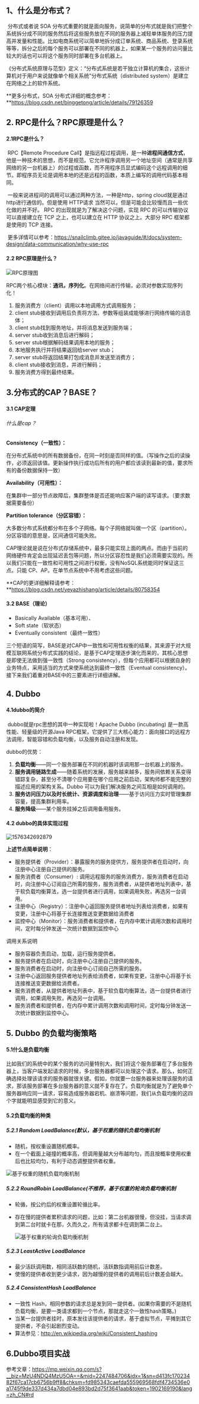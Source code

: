 ## 1、什么是分布式？

​	分布式或者说 SOA 分布式重要的就是面向服务，说简单的分布式就是我们把整个系统拆分成不同的服务然后将这些服务放在不同的服务器上减轻单体服务的压力提高并发量和性能。比如电商系统可以简单地拆分成订单系统、商品系统、登录系统等等，拆分之后的每个服务可以部署在不同的机器上，如果某一个服务的访问量比较大的话也可以将这个服务同时部署在多台机器上。

《分布式系统原理与范型》定义：“分布式系统是若干独立计算机的集合，这些计算机对于用户来说就像单个相关系统”分布式系统（distributed system）是建立在网络之上的软件系统。

**更多分布式，SOA 分布式详细的概念参考：**https://blog.csdn.net/binggetong/article/details/79126359

## 2. RPC是什么？RPC原理是什么？

#### 2.1RPC是什么？

​	RPC【Remote Procedure Call】是指远程过程调用，是一种**进程间通信方式**，他是一种技术的思想，而不是规范。它允许程序调用另一个地址空间（通常是共享网络的另一台机器上）的过程或函数，而不用程序员显式编码这个远程调用的细节。即程序员无论是调用本地的还是远程的函数，本质上编写的调用代码基本相同。

​	一般来说进程间的调用可以通过两种方法，一种是http，spring cloud就是通过http进行通信的。但是使用 HTTP请求 当然可以，但是可能会比较慢而且一些优化做的并不好。 RPC 的出现就是为了解决这个问题，实现 RPC 的可以传输协议可以直接建立在 TCP 之上，也可以建立在 HTTP 协议之上。大部分 RPC 框架都是使用的 TCP 连接。

​	更多详情可以参考：https://snailclimb.gitee.io/javaguide/#/docs/system-design/data-communication/why-use-rpc

#### 2.2 RPC原理是什么？

![RPC原理图](https://gitee.com/gu_chun_bo/picture/raw/master/image/20200304161308-327154.jpeg)

RPC两个核心模块：**通讯，序列化**。在网络间进行传输，必须对参数实现序列化！

1. 服务消费方（client）调用以本地调用方式调用服务；
2. client stub接收到调用后负责将方法、参数等组装成能够进行网络传输的消息体；
3. client stub找到服务地址，并将消息发送到服务端；
4. server stub收到消息后进行解码；
5. server stub根据解码结果调用本地的服务；
6. 本地服务执行并将结果返回给server stub；
7. server stub将返回结果打包成消息并发送至消费方；
8. client stub接收到消息，并进行解码；
9. 服务消费方得到最终结果。

## 3.分布式的CAP？BASE？

#### 3.1 CAP定理

###### 什么是cap？

**Consistency（一致性）：**

在分布式系统中的所有数据备份，在同一时刻是否同样的值。（写操作之后的读操作，必须返回该值。更新操作执行成功后所有的用户都应该读到最新的值，要求所有的备份数据保持一致）

**Availability（可用性）：**

在集群中一部分节点故障后，集群整体是否还能响应客户端的读写请求。（要求数据需要备份）

**Partition tolerance（分区容错）：**

大多数分布式系统都分布在多个子网络。每个子网络就叫做一个区（partition）。分区容错的意思是，区间通信可能失败。

​	CAP理论就是说在分布式存储系统中，最多只能实现上面的两点。而由于当前的网络硬件肯定会出现延迟丢包等问题，所以分区容忍性是我们必须需要实现的。所以我们只能在一致性和可用性之间进行权衡，没有NoSQL系统能同时保证这三点。只能 CP、AP。在单节点系统中不用考虑这些问题。

**CAP的更详细解释请参考：**https://blog.csdn.net/yeyazhishang/article/details/80758354

#### 3.2 BASE（理论）

- Basically Available（基本可用）、
- Soft state（软状态）
- Eventually consistent（最终一致性）

三个短语的简写，BASE是对CAP中一致性和可用性权衡的结果，其来源于对大规模互联网系统分布式实践的结论，是基于CAP定理逐步演化而来的，其核心思想是即使无法做到强一致性（Strong consistency），但每个应用都可以根据自身的业务特点，采用适当的方式来使系统达到最终一致性（Eventual consistency）。接下来我们着重对BASE中的三要素进行详细讲解。

 

## 4. Dubbo

#### 4.1dubbo的简介

​	dubbo就是rpc思想的其中一种实现啦！Apache Dubbo (incubating) 是一款高性能、轻量级的开源Java RPC框架，它提供了三大核心能力：面向接口的远程方法调用，智能容错和负载均衡，以及服务自动注册和发现。

dubbo的优势：

1. **负载均衡**——同一个服务部署在不同的机器时该调用那一台机器上的服务。
2. **服务调用链路生成**——随着系统的发展，服务越来越多，服务间依赖关系变得错踪复杂，甚至分不清哪个应用要在哪个应用之前启动，架构师都不能完整的描述应用的架构关系。Dubbo 可以为我们解决服务之间互相是如何调用的。
3. **服务访问压力以及时长统计、资源调度和治理**——基于访问压力实时管理集群容量，提高集群利用率。
4. **服务降级**——某个服务挂掉之后调用备用服务。

#### 4.2 dubbo的具体实现过程

![1576342692879](https://gitee.com/gu_chun_bo/picture/raw/master/image/20200304161256-299114.png)



**上述节点简单说明**：

- 服务提供者（Provider）：暴露服务的服务提供方，服务提供者在启动时，向注册中心注册自己提供的服务。
- 服务消费者（Consumer）: 调用远程服务的服务消费方，服务消费者在启动时，向注册中心订阅自己所需的服务，服务消费者，从提供者地址列表中，基于软负载均衡算法，选一台提供者进行调用，如果调用失败，再选另一台调用。
- 注册中心（Registry）：注册中心返回服务提供者地址列表给消费者，如果有变更，注册中心将基于长连接推送变更数据给消费者
- 监控中心（Monitor）：服务消费者和提供者，在内存中累计调用次数和调用时间，定时每分钟发送一次统计数据到监控中心

调用关系说明

- 服务容器负责启动，加载，运行服务提供者。
-  服务提供者在启动时，向注册中心注册自己提供的服务。
- 服务消费者在启动时，向注册中心订阅自己所需的服务。
-  注册中心返回服务提供者地址列表给消费者，如果有变更，注册中心将基于长连接推送变更数据给消费者。
-  服务消费者，从提供者地址列表中，基于软负载均衡算法，选一台提供者进行调用，如果调用失败，再选另一台调用。
- 服务消费者和提供者，在内存中累计调用次数和调用时间，定时每分钟发送一次统计数据到监控中心。

## 5. Dubbo 的负载均衡策略

#### 5.1什么是负载均衡

​	比如我们的系统中的某个服务的访问量特别大，我们将这个服务部署在了多台服务器上，当客户端发起请求的时候，多台服务器都可以处理这个请求。那么，如何正确选择处理该请求的服务器就很关键。假如，你就要一台服务器来处理该服务的请求，那该服务部署在多台服务器的意义就不复存在了。负载均衡就是为了避免单个服务器响应同一请求，容易造成服务器宕机、崩溃等问题，我们从负载均衡的这四个字就能明显感受到它的意义。

#### 5.2负载均衡的种类

##### 5.2.1  Random LoadBalance(默认，基于权重的随机负载均衡机制

- 随机，按权重设置随机概率。
- 在一个截面上碰撞的概率高，但调用量越大分布越均匀，而且按概率使用权重后也比较均匀，有利于动态调整提供者权重。

![基于权重的随机负载均衡机制](https://gitee.com/gu_chun_bo/picture/raw/master/image/20200304161311-448281.jpeg)

##### 5.2.2 RoundRobin LoadBalance(不推荐，基于权重的轮询负载均衡机制

- 轮循，按公约后的权重设置轮循比率。

- 存在慢的提供者累积请求的问题，比如：第二台机器很慢，但没挂，当请求调到第二台时就卡在那，久而久之，所有请求都卡在调到第二台上。

  ![基于权重的轮询负载均衡机制](https://gitee.com/gu_chun_bo/picture/raw/master/image/20200304161310-438623.jpeg)

##### 5.2.3 LeastActive LoadBalance

- 最少活跃调用数，相同活跃数的随机，活跃数指调用前后计数差。
- 使慢的提供者收到更少请求，因为越慢的提供者的调用前后计数差会越大。

##### 5.2.4  ConsistentHash LoadBalance

- 一致性 Hash，相同参数的请求总是发到同一提供者。(如果你需要的不是随机负载均衡，是要一类请求都到一个节点，那就走这个一致性hash策略。)
- 当某一台提供者挂时，原本发往该提供者的请求，基于虚拟节点，平摊到其它提供者，不会引起剧烈变动。
- 算法参见：http://en.wikipedia.org/wiki/Consistent_hashing

## 6.Dubbo项目实战

参考文章：https://mp.weixin.qq.com/s?__biz=MzU4NDQ4MzU5OA==&mid=2247484706&idx=1&sn=d413fc17023482f67ca17cb6756b9ff8&chksm=fd985343caefda555969568fdf4734536e0a1745f9de337d434a7dbd04e893bd2d75f3641aab&token=1902169190&lang=zh_CN#rd